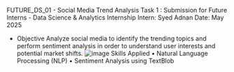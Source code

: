FUTURE_DS_01 - Social Media Trend Analysis
Task 1 : Submission for Future Interns - Data Science & Analytics Internship
Intern: Syed Adnan
Date: May 2025
* Objective
Analyze social media to identify the trending topics and perform sentiment analysis in order to understand user interests and potential market shifts.
![image](https://github.com/user-attachments/assets/f0491cdd-e3b8-4c3b-93d5-5cb8c5812364)
 Skills Applied
• Natural Language Processing (NLP)
• Sentiment Analysis using TextBlob
